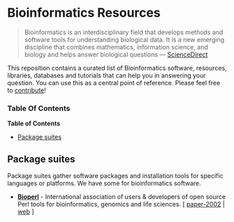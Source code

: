 # Bioinformatics Resources

> Bioinformatics is an interdisciplinary field that develops methods and software tools for understanding biological data. It is a new emerging discipline that combines mathematics, information science, and biology and helps answer biological questions — [ScienceDirect](https://www.sciencedirect.com/science/article/pii/B9780123749840001558)

This reposition contains a curated list of Bioinformatics software, resources, libraries, databases and tutorials that can help you in answering your question. You can use this as a central point of reference. Please feel free to [contribute](CONTRIBUTING.md)!

### Table Of Contents

<!-- START doctoc generated TOC please keep comment here to allow auto update -->
<!-- DON'T EDIT THIS SECTION, INSTEAD RE-RUN doctoc TO UPDATE -->
**Table of Contents**

- [Package suites](#package-suites)

<!-- END doctoc generated TOC please keep comment here to allow auto update -->

## Package suites

Package suites gather software packages and installation tools for specific languages or platforms. We have some for bioinformatics software.

- **[Bioperl](https://github.com/bioperl/bioperl-live)** - International association of users & developers of open source Perl tools for bioinformatics, genomics and life sciences. [ [paper-2002](https://doi.org/10.1101%2Fgr.361602) | [web](https://bioperl.org) ]